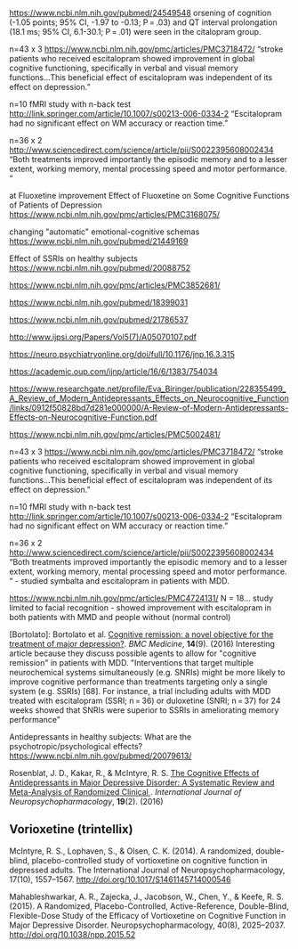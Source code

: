

https://www.ncbi.nlm.nih.gov/pubmed/24549548
orsening of cognition (-1.05 points; 95% CI, -1.97 to -0.13; P = .03) and QT interval prolongation (18.1 ms; 95% CI, 6.1-30.1; P = .01) were seen in the citalopram group.


n=43 x 3
https://www.ncbi.nlm.nih.gov/pmc/articles/PMC3718472/
“stroke patients who received escitalopram showed improvement in global cognitive functioning, specifically in verbal and visual memory functions...This beneficial effect of escitalopram was independent of its effect on depression.”

n=10 fMRI study with n-back test
http://link.springer.com/article/10.1007/s00213-006-0334-2
“Escitalopram had no significant effect on WM accuracy or reaction time.”

n=36 x 2
http://www.sciencedirect.com/science/article/pii/S0022395608002434
“Both treatments improved importantly the episodic memory and to a lesser extent, working memory, mental processing speed and motor performance. “


at
Fluoxetine improvement
Effect of Fluoxetine on Some Cognitive Functions of Patients of Depression
https://www.ncbi.nlm.nih.gov/pmc/articles/PMC3168075/

changing "automatic" emotional-cognitive schemas
https://www.ncbi.nlm.nih.gov/pubmed/21449169


Effect of SSRIs on healthy subjects
https://www.ncbi.nlm.nih.gov/pubmed/20088752


https://www.ncbi.nlm.nih.gov/pmc/articles/PMC3852681/

https://www.ncbi.nlm.nih.gov/pubmed/18399031

https://www.ncbi.nlm.nih.gov/pubmed/21786537

http://www.ijpsi.org/Papers/Vol5(7)/A05070107.pdf

https://neuro.psychiatryonline.org/doi/full/10.1176/jnp.16.3.315

https://academic.oup.com/ijnp/article/16/6/1383/754034

https://www.researchgate.net/profile/Eva_Biringer/publication/228355499_A_Review_of_Modern_Antidepressants_Effects_on_Neurocognitive_Function/links/0912f50828bd7d281e000000/A-Review-of-Modern-Antidepressants-Effects-on-Neurocognitive-Function.pdf

https://www.ncbi.nlm.nih.gov/pmc/articles/PMC5002481/

n=43 x 3
https://www.ncbi.nlm.nih.gov/pmc/articles/PMC3718472/
“stroke patients who received escitalopram showed improvement in global cognitive functioning, specifically in verbal and visual memory functions...This beneficial effect of escitalopram was independent of its effect on depression.”

n=10 fMRI study with n-back test
http://link.springer.com/article/10.1007/s00213-006-0334-2
“Escitalopram had no significant effect on WM accuracy or reaction time.”

n=36 x 2
http://www.sciencedirect.com/science/article/pii/S0022395608002434
“Both treatments improved importantly the episodic memory and to a lesser extent, working memory, mental processing speed and motor performance. “ - studied symbalta and escitalopram in patients with MDD.


https://www.ncbi.nlm.nih.gov/pmc/articles/PMC4724131/
N = 18... study limited to facial recognition - showed improvement with escitalopram in both patients with MMD and people without (normal control)

[Bortolato]: Bortolato et al. [Cognitive remission: a novel objective for the treatment of major depression?](https://www.ncbi.nlm.nih.gov/pmc/articles/PMC4724131). *BMC Medicine*, **14**(9). (2016)
Interesting article because they discuss possible agents to allow for "cognitive remission" in patients with MDD.
"Interventions that target multiple neurochemical systems simultaneously (e.g. SNRIs) might be more likely to improve cognitive performance than treatments targeting only a single system (e.g. SSRIs) [68]. For instance, a trial including adults with MDD treated with escitalopram (SSRI; n = 36) or duloxetine (SNRI; n = 37) for 24 weeks showed that SNRIs were superior to SSRIs in ameliorating memory performance"

Antidepressants in healthy subjects: What are the psychotropic/psychological effects?
https://www.ncbi.nlm.nih.gov/pubmed/20079613/

Rosenblat, J. D., Kakar, R., & McIntyre, R. S.  [The Cognitive Effects of Antidepressants in Major Depressive Disorder: A Systematic Review and Meta-Analysis of Randomized Clinical ](http://doi.org/10.1093/ijnp/pyv082). *International Journal of Neuropsychopharmacology*, **19**(2). (2016)

## Vorioxetine (trintellix)

McIntyre, R. S., Lophaven, S., & Olsen, C. K. (2014). A randomized, double-blind, placebo-controlled study of vortioxetine on cognitive function in depressed adults. The International Journal of Neuropsychopharmacology, 17(10), 1557–1567. http://doi.org/10.1017/S1461145714000546


Mahableshwarkar, A. R., Zajecka, J., Jacobson, W., Chen, Y., & Keefe, R. S. (2015). A Randomized, Placebo-Controlled, Active-Reference, Double-Blind, Flexible-Dose Study of the Efficacy of Vortioxetine on Cognitive Function in Major Depressive Disorder. Neuropsychopharmacology, 40(8), 2025–2037. http://doi.org/10.1038/npp.2015.52
